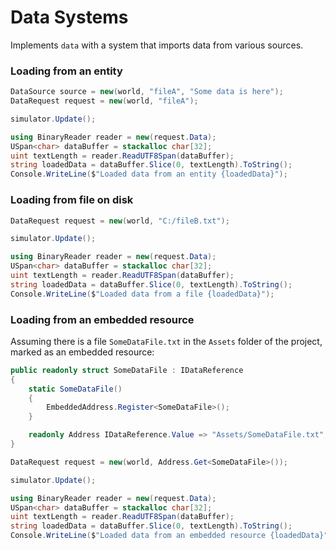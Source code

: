 # Data Systems

Implements `data` with a system that imports data from various sources.

### Loading from an entity

```cs
DataSource source = new(world, "fileA", "Some data is here");
DataRequest request = new(world, "fileA");

simulator.Update();

using BinaryReader reader = new(request.Data);
USpan<char> dataBuffer = stackalloc char[32];
uint textLength = reader.ReadUTF8Span(dataBuffer);
string loadedData = dataBuffer.Slice(0, textLength).ToString();
Console.WriteLine($"Loaded data from an entity {loadedData}");
```

### Loading from file on disk

```cs
DataRequest request = new(world, "C:/fileB.txt");

simulator.Update();

using BinaryReader reader = new(request.Data);
USpan<char> dataBuffer = stackalloc char[32];
uint textLength = reader.ReadUTF8Span(dataBuffer);
string loadedData = dataBuffer.Slice(0, textLength).ToString();
Console.WriteLine($"Loaded data from a file {loadedData}");
```

### Loading from an embedded resource

Assuming there is a file `SomeDataFile.txt` in the `Assets` folder of the project,
marked as an embedded resource:
```cs
public readonly struct SomeDataFile : IDataReference
{
    static SomeDataFile()
    {
        EmbeddedAddress.Register<SomeDataFile>();
    }

    readonly Address IDataReference.Value => "Assets/SomeDataFile.txt";
}

DataRequest request = new(world, Address.Get<SomeDataFile>());

simulator.Update();

using BinaryReader reader = new(request.Data);
USpan<char> dataBuffer = stackalloc char[32];
uint textLength = reader.ReadUTF8Span(dataBuffer);
string loadedData = dataBuffer.Slice(0, textLength).ToString();
Console.WriteLine($"Loaded data from an embedded resource {loadedData}");
```